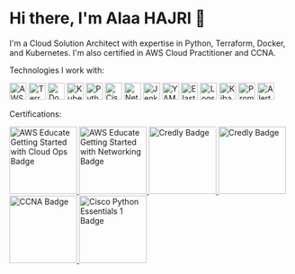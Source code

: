 # Hi there, I'm Alaa HAJRI 👋
I'm a Cloud Solution Architect with expertise in Python, Terraform, Docker, and Kubernetes. I'm also certified in AWS Cloud Practitioner and CCNA.

Technologies I work with:
<div>
  <img src="https://img.shields.io/badge/Amazon%20Web%20Services-232F3E?style=for-the-badge&logo=Amazon%20AWS&logoColor=white" alt="AWS" height="30" />
  <img src="https://img.shields.io/badge/Terraform-623CE4?style=for-the-badge&logo=Terraform&logoColor=white" alt="Terraform" height="30" />
  <img src="https://img.shields.io/badge/Docker-2496ED?style=for-the-badge&logo=Docker&logoColor=white" alt="Docker" height="30" />
  <img src="https://img.shields.io/badge/Kubernetes-326CE5?style=for-the-badge&logo=Kubernetes&logoColor=white" alt="Kubernetes" height="30" />
  <img src="https://img.shields.io/badge/Python-3776AB?style=for-the-badge&logo=python&logoColor=white" alt="Python" height="30" />
  <img src="https://img.shields.io/badge/Cisco%20IOS-003D71?style=for-the-badge&logo=Cisco&logoColor=white" alt="Cisco IOS" height="30" />
  <img src="https://img.shields.io/badge/Netmiko-00aa8d?style=for-the-badge&logoColor=white" alt="Netmiko" height="30" /> 
  <img src="https://img.shields.io/badge/Jenkins-D24939?style=for-the-badge&logo=Jenkins&logoColor=white" alt="Jenkins" height="30" />
  <img src="https://img.shields.io/badge/YAML-2C8EBB?style=for-the-badge&logo=YAML&logoColor=white" alt="YAML" height="30" />
  <img src="https://img.shields.io/badge/Elasticsearch-005571?style=for-the-badge&logo=Elasticsearch&logoColor=white" alt="Elasticsearch" height="30" />
  <img src="https://img.shields.io/badge/Logstash-005571?style=for-the-badge&logo=Logstash&logoColor=white" alt="Logstash" height="30" />
  <img src="https://img.shields.io/badge/Kibana-005571?style=for-the-badge&logo=Kibana&logoColor=white" alt="Kibana" height="30" />
  <img src="https://img.shields.io/badge/Prometheus-E6522C?style=for-the-badge&logo=Prometheus&logoColor=white" alt="Prometheus" height="30" />
  <img src="https://img.shields.io/badge/Alertmanager-E6522C?style=for-the-badge&logo=Prometheus&logoColor=white" alt="Alertmanager" height="30" />

</div>


Certifications:
<div>
    <a href="https://www.credly.com/badges/7d91cda4-3ba4-4af4-aee7-87f29626737f">
        <img src="https://images.credly.com/images/01c3b0d4-a225-483b-a762-460473658c1a/image.png" alt="AWS Educate Getting Started with Cloud Ops Badge" height="120" />
    </a>
    <a href="https://www.credly.com/badges/bc0b9ba9-1c47-4e43-a0ec-5ab76263ccef">
        <img src="https://images.credly.com/images/979e42e2-1d32-4d21-97ea-53d991ea50fb/image.png" alt="AWS Educate Getting Started with Networking Badge" height="120" />
    </a>  
    <a href="https://www.credly.com/earner/earned/badge/2b0f1c42-23db-4a38-8fe8-5883c3f5f180">
        <img src="https://images.credly.com/size/150x150/images/73e4a58b-a8ef-41a3-a7db-9183dd269882/image.png" alt="Credly Badge" height="120" />
    </a>
    <a href="https://www.credly.com/earner/earned/badge/08ae1fa4-cf07-487e-90f3-12e491272311">
        <img src="https://images.credly.com/size/150x150/images/00634f82-b07f-4bbd-a6bb-53de397fc3a6/image.png" alt="Credly Badge" height="120" />
    </a>
    <a href="https://www.credly.com/badges/dfda4d9d-9dd8-4a4a-bd24-59a1d505a8a8">
        <img src="https://images.credly.com/size/150x150/images/683783d8-eaac-4c37-a14d-11bd8a36321d/ccna_600.png" alt="CCNA Badge" height="120" />
    </a>
    <a href="https://www.credly.com/badges/c2273ab3-cd13-4299-9a0f-e5bb04c87f8b">
        <img src="https://images.credly.com/images/68c0b94d-f6ac-40b1-a0e0-921439eb092e/image.png" alt="Cisco Python Essentials 1 Badge" height="120" />
    </a>

</div>


<!--
**AlaaHajri/AlaaHajri** is a ✨ _special_ ✨ repository because its `README.md` (this file) appears on your GitHub profile.

Here are some ideas to get you started:

- 🔭 I’m currently working on ...
- 🌱 I’m currently learning ...
- 👯 I’m looking to collaborate on ...
- 🤔 I’m looking for help with ...
- 💬 Ask me about ...
- 📫 How to reach me: ...
- 😄 Pronouns: ...
- ⚡ Fun fact: ...
-->
